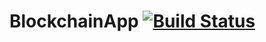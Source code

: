 # BlockchainApp [![Build Status](https://travis-ci.com/razr22/BlockchainApp.svg?token=zyDw6qfXm2H66zXaBysi&branch=master)](https://travis-ci.com/razr22/BlockchainApp)
